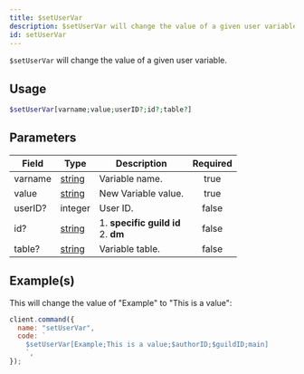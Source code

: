 ```yaml
---
title: $setUserVar
description: $setUserVar will change the value of a given user variable.
id: setUserVar
---
```


`$setUserVar` will change the value of a given user variable.

## Usage

```php
$setUserVar[varname;value;userID?;id?;table?]
```

## Parameters

| Field   | Type                                                                                              | Description                               | Required |
| ------- | ------------------------------------------------------------------------------------------------- | ----------------------------------------- | :------: |
| varname | [string](https://developer.mozilla.org/en-US/docs/Web/JavaScript/Reference/Global_Objects/String) | Variable name.                            |   true   |
| value   | [string](https://developer.mozilla.org/en-US/docs/Web/JavaScript/Reference/Global_Objects/String) | New Variable value.                       |   true   |
| userID? | integer                                                                                           | User ID.                                  |  false   |
| id?     | [string](https://developer.mozilla.org/en-US/docs/Web/JavaScript/Reference/Global_Objects/String) | 1. **specific guild id** <br /> 2. **dm** |  false   |
| table?  | [string](https://developer.mozilla.org/en-US/docs/Web/JavaScript/Reference/Global_Objects/String) | Variable table.                           |  false   |

## Example(s)

This will change the value of "Example" to "This is a value":

```javascript
client.command({
  name: "setUserVar",
  code: `
    $setUserVar[Example;This is a value;$authorID;$guildID;main]
    `,
});
```
